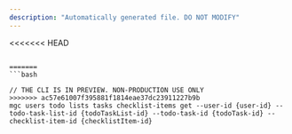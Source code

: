 ```yaml
---
description: "Automatically generated file. DO NOT MODIFY"
---
```


<<<<<<< HEAD
```cli

=======
```bash

// THE CLI IS IN PREVIEW. NON-PRODUCTION USE ONLY
>>>>>>> ac57e61007f395881f1814eae37dc23911227b9b
mgc users todo lists tasks checklist-items get --user-id {user-id} --todo-task-list-id {todoTaskList-id} --todo-task-id {todoTask-id} --checklist-item-id {checklistItem-id}

```